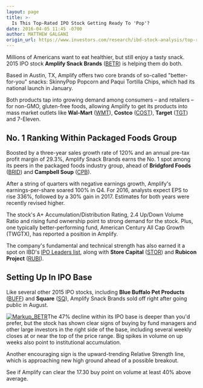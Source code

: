 ```yaml
---
layout: page
title: >-
  Is This Top-Rated IPO Stock Getting Ready To 'Pop'?
date: 2016-04-05 11:45 -0700
author: MATTHEW GALGANI
origin_url: https://www.investors.com/research/ibd-stock-analysis/top-rated-ipo-stock-amplify-snack-brands-near-buy-point/
---
```





Millions of Americans want to eat healthier, but still enjoy a tasty snack. 2015 IPO stock **Amplify Snack Brands** ([BETR](https://research.investors.com/quote.aspx?symbol=BETR)) is helping them do both.


Based in Austin, TX, Amplify offers two core brands of so-called "better-for-you" snacks: SkinnyPop Popcorn and Paqui Tortilla Chips, which had its national launch in January.


Both products tap into growing demand among consumers – and retailers – for non-GMO, gluten-free foods, allowing Amplify to get its products into mass market outlets like **Wal-Mart** ([WMT](https://research.investors.com/quote.aspx?symbol=WMT)), **Costco** ([COST](https://research.investors.com/quote.aspx?symbol=COST)), **Target** ([TGT](https://research.investors.com/quote.aspx?symbol=TGT)) and 7-Eleven.


No. 1 Ranking Within Packaged Foods Group
-----------------------------------------


Boosted by a three-year sales growth rate of 120% and an annual pre-tax profit margin of 29.3%, Amplify Snack Brands earns the No. 1 spot among its peers in the packaged foods industry group, ahead of **Bridgford Foods** ([BRID](https://research.investors.com/quote.aspx?symbol=BRID)) and **Campbell Soup** ([CPB](https://research.investors.com/quote.aspx?symbol=CPB)).


After a string of quarters with negative earnings growth, Amplify's earnings-per-share soared 100% in Q4. For 2016, analysts expect EPS to rise 336%, followed by a 30% gain in 2017. Estimates for both years were recently revised higher.


The stock's A+ Accumulation/Distribution Rating, 2.4 Up/Down Volume Ratio and rising fund ownership point to strong demand for the stock. Plus, one typically better-performing fund, American Century All Cap Growth (TWGTX), has reported a position in Amplify.


The company's fundamental and technical strength has also earned it a spot on IBD's [IPO Leaders list](http://research.investors.com/stock-lists/ipo-leaders/), along with **Store Capital** ([STOR](https://research.investors.com/quote.aspx?symbol=STOR)) and **Rubicon Project** ([RUBI](https://research.investors.com/quote.aspx?symbol=RUBI)).


Setting Up In IPO Base
----------------------


Like several other 2015 IPO stocks, including **Blue Buffalo Pet Products** ([BUFF](https://research.investors.com/quote.aspx?symbol=BUFF)) and **Square** ([SQ](https://research.investors.com/quote.aspx?symbol=SQ)), Amplify Snack Brands sold off right after going public in August.


[![Markup_BETR](https://www.investors.com/wp-content/uploads/2016/04/Markup_BETR-300x237.jpg)](https://www.investors.com/wp-content/uploads/2016/04/Markup_BETR.jpg)The 47% decline within its IPO base is deeper than you'd prefer, but the stock has shown clear signs of buying by fund managers and other large investors in the right side of the base, including several weekly closes at or near the top of the price range. Big spikes in volume on up weeks also point to institutional accumulation.


Another encouraging sign is the upward-trending Relative Strength line, which is approaching new high ground ahead of a possible breakout.


See if Amplify can clear the 17.30 buy point on volume at least 40% above average.




